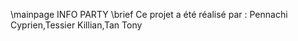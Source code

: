 \mainpage INFO PARTY
\brief Ce projet a été réalisé par : Pennachi Cyprien,Tessier Killian,Tan Tony
